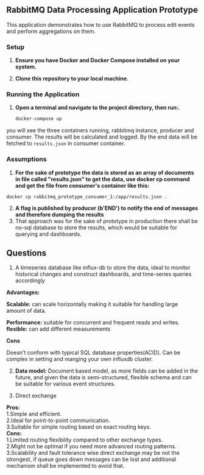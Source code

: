## RabbitMQ Data Processing Application Prototype

This application demonstrates how to use RabbitMQ to process edit events and perform aggregations on them.

### Setup

1. **Ensure you have Docker and Docker Compose installed on your system.**  

2. **Clone this repository to your local machine.**


### Running the Application

1. **Open a terminal and navigate to the project directory, then run:.**

   ```bash
   docker-compose up
   ```
   
you will see the three containers running, rabbitmq instance, producer and consumer. The results will be calculated and logged. By the end data will be fetched to ``results.json`` in consumer container.

### Assumptions 

1. **For the sake of prototype the data is stored as an array of documents in file called "results.json" to get the data, use docker cp command and get the file from consumer's container like this:**

```commandline
docker cp rabbitmq_prototype_consumer_1:/app/results.json .
```   

2. **A flag is published by producer (b'END') to notify the end of messages and therefore dumping the results**
3. That approach was for the sake of prototype in production there shall be no-sql database to store the results, which would be suitable for querying and dashboards.


## Questions

1. A timeseries database like influx-db to store the data, ideal to monitor historical changes and construct dashboards, and time-series queries accordingly

**Advantages:**

**Scalable:** can scale horizontally making it suitable for handling large amount of data.

**Performance:** suitable for concurrent and frequent reads and writes.  
**flexible:** can add different measurements 

**Cons**

Doesn't conform with typical SQL database properties(ACID). 
Can be complex in setting and manging your own influxdb cluster. 



2. **Data model:**  Document based model, as more fields can be added in the future, and given the data is semi-structured, flexible schema and can be suitable for various event structures.  


3. Direct exchange 

**Pros:**  
1.Simple and efficient.  
2.Ideal for point-to-point communication.  
3.Suitable for simple routing based on exact routing keys.  
**Cons:**  
1.Limited routing flexibility compared to other exchange types.  
2.Might not be optimal if you need more advanced routing patterns.  
3.Scalability and fault tolerance wise direct exchange may be not the strongest, if queue goes down messages can be lost and additional mechanism shall be implemented to avoid that. 